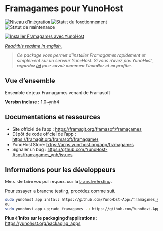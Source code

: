 <!--
N.B.: This README was automatically generated by https://github.com/YunoHost/apps/tree/master/tools/README-generator
It shall NOT be edited by hand.
-->

# Framagames pour YunoHost

[![Niveau d’intégration](https://dash.yunohost.org/integration/framagames.svg)](https://dash.yunohost.org/appci/app/framagames) ![Statut du fonctionnement](https://ci-apps.yunohost.org/ci/badges/framagames.status.svg) ![Statut de maintenance](https://ci-apps.yunohost.org/ci/badges/framagames.maintain.svg)

[![Installer Framagames avec YunoHost](https://install-app.yunohost.org/install-with-yunohost.svg)](https://install-app.yunohost.org/?app=framagames)

*[Read this readme in english.](./README.md)*

> *Ce package vous permet d’installer Framagames rapidement et simplement sur un serveur YunoHost.
Si vous n’avez pas YunoHost, regardez [ici](https://yunohost.org/#/install) pour savoir comment l’installer et en profiter.*

## Vue d’ensemble

Ensemble de jeux Framagames venant de Framasoft

**Version incluse :** 1.0~ynh4
## Documentations et ressources

* Site officiel de l’app : <https://framagit.org/framasoft/framagames>
* Dépôt de code officiel de l’app : <https://framagit.org/framasoft/framagames>
* YunoHost Store: <https://apps.yunohost.org/app/framagames>
* Signaler un bug : <https://github.com/YunoHost-Apps/framagames_ynh/issues>

## Informations pour les développeurs

Merci de faire vos pull request sur la [branche testing](https://github.com/YunoHost-Apps/framagames_ynh/tree/testing).

Pour essayer la branche testing, procédez comme suit.

``` bash
sudo yunohost app install https://github.com/YunoHost-Apps/framagames_ynh/tree/testing --debug
ou
sudo yunohost app upgrade framagames -u https://github.com/YunoHost-Apps/framagames_ynh/tree/testing --debug
```

**Plus d’infos sur le packaging d’applications :** <https://yunohost.org/packaging_apps>